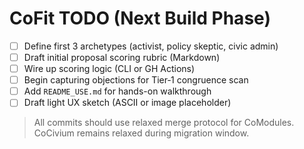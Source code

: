 <!-- status: stub; target: 150+ words -->
<!-- status: stub; target: 150+ words -->
# CoFit TODO (Next Build Phase)

- [ ] Define first 3 archetypes (activist, policy skeptic, civic admin)
- [ ] Draft initial proposal scoring rubric (Markdown)
- [ ] Wire up scoring logic (CLI or GH Actions)
- [ ] Begin capturing objections for Tier‑1 congruence scan
- [ ] Add `README_USE.md` for hands-on walkthrough
- [ ] Draft light UX sketch (ASCII or image placeholder)

> All commits should use relaxed merge protocol for CoModules.
> CoCivium remains relaxed during migration window.


